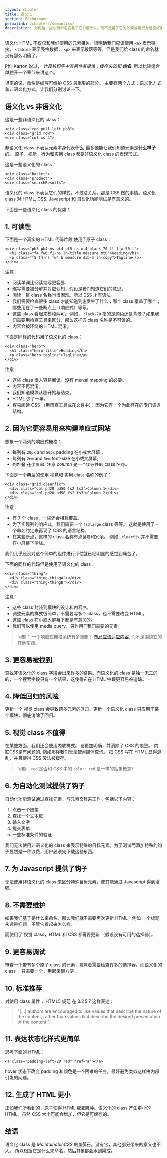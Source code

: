 ```yaml
---
layout: chapter
title: 语义化
section: Background
permalink: /chapters/semantics/
description: 为何给一些东西命名要基于它们是什么，而不是基于它的外观或者行为是良好架构和可维护的CSS的基础.
---
```


语义化 HTML 不仅仅和我们使用的元素相关。很明确我们应该使用 `<a>` 表示链接， `<table>` 表示表格数据， `<p>` 来表示段落等等。但是我们给 class 的命名就没有那么明确了。

Phil Karton 说过， *计算机科学中有两件事很难：缓存失效和 **命名***. 所以比较适合单独开一个章节来讲这个。

坦率的说，命名是编写可维护 CSS 最重要的部分。 主要有两个方式：语义化方式和非语义化方式。让我们分别讨论一下。

## 语义化 vs 非语义化

这是一些非语义化的 class：

	<div class="red pull-left pb3">
	<div class="grid row">
	<div class="col-xs-4">

非语义化 class 不表达元素本身代表**什么** ,最多他能让我们知道元素是**什么样子**的。 原子，视觉，行为和实用 class 都是非语义化 class 的表现形式。

这是一些语义化的 class：

	<div class="basket">
	<div class="product">
	<div class="searchResults">

语义化的 class 不表达它们的样式，不过没关系。那是 CSS 做的事情。语义化 class 对 HTML, CSS, Javascript 和 自动化功能测试是有意义的。

下面是一些语义化 class 的优势：

## 1. 可读性

下面是一个真实的 HTML 代码片段 使用了原子 class：

	<div class="pb3 pb4-ns pt4 pt5-ns mt4 black-70 fl-l w-50-l">
	  <h1 class="f4 fw6 f1-ns lh-title measure mt0">Heading</h1>
	  <p class="f5 f4-ns fw4 b measure dib-m lh-copy">Tagline</p>
	</div>

注意：

- 阅读单词比阅读缩写更容易.
- 缩写需要被分解并对应认知，假设是我们知道它们的意思。
- 阅读一群 class 名称也很困难。所以 CSS 才有语法。
- 我们需要检查很多 class 才能知道到底发生了什么；哪个 class 覆盖了哪个；哪些用在了一些断点上（响应式）等等。
- 这些 class 看起来模棱两可。例如， `black-70` 指的是颜色还是背景？如果我们需要用检查工具来区分，那么这样的 class 名称是不可读的。
- 内容会被环绕的 HTML 混淆。

下面是同样的代码用了语义化的 class：

	<div class="hero">
	  <h1 class="hero-title">Heading</h1>
	  <p class="hero-tagline">Tagline</p>
	</div>

注意：

- 这些 class 很人容易阅读。没有 mental mapping 的必要。
- 内容不再混淆。
- 我们知道模块从哪开始与结束。
- HTML 少了一半。
- 容易阅读 CSS （用审查工具或在文件中），因为它有一个为此存在的专门语言结构。

## 2. 因为它更容易用来构建响应式网站

想象一个两列的响应式栅格：

* 每列有 `20px` and `50px` padding 在小或大屏幕；
* 每列有 `2em` and `3em` font-size 在小或大屏幕;
* 列堆叠 在小屏幕. 注意 *column* 是一个误导性的 class 名称。

下面是一个典型的使用 视觉和 实用 class 名称的例子：

	<div class="grid clearfix">
	  <div class="col pd20 pd50 fs2 fs3">Column 1</div>
	  <div class="col pd20 pd50 fs2 fs3">Column 2</div>
	</div>

注意：

- 有 7 个 class，一些还会相互覆盖。
- 为了实现列的响应式，我们需要一个 `fs3large` class 等等。 这就是使用了一个命名约定来再现了 CSS 的语言结构。
- 在某些断点，这样的 class 名称有点误导和冗余。 例如 `.clearfix` 并不需要在小屏幕下清除。

我们几乎还没对这个简单的组件进行评估就已经明显的感觉到痛苦了。

下面的同样的代码但是使用了语义化的 class：

	<div class="thing">
	  <div class="thing-thingA"></div>
	  <div class="thing-thingB"></div>
	</div>

注意：

- 这些 class 封装到模块的设计和内容中。
- 调整元素的样式很简单，不需要写多个 class，也不需要改变 HTML。
- 这些 class 在小或大屏幕下都是有意义的。
- 我们可以使用 media query，只作用于我们需要的元素。

> 问题： 一个响应式栅格系统有多重要？ [布局应该适应内容](http://adamsilver.io/articles/stop-using-device-breakpoints/), 而不是围绕它的其他东西。

## 3. 更容易被找到

查找非语义化的 class 字段会出来许多的结果。而语义化的 class 是独一无二的的，一个搜索字段只有一个结果，这使得它在 HTML 中跟更容易被追踪。

## 4. 降低回归的风险

更新一个 视觉 class 会导致跨多元素的回归。更新一个语义化 class 只应用于某个模块，彻底消除了回归。

## 5. 视觉 class 不值得

在某些方面，我们还会使用内联样式。 这更加明确，并消除了 CSS 的痕迹。 内联CSS是有问题的, 例如那样我们无法使用媒体查询。 把 CSS 写在 HTML 显得混乱，并且使得 CSS 没法被缓存。

> 问题:  `.red` 是否和 CSS 中的 `color: red` 是一样的抽象概念?

## 6. 为自动化测试提供了钩子

自动化功能测试通过查找元素，与元素交互来工作。包括以下内容：

1. 点击一个链接
2. 查找一个文本框
3. 输入文字
4. 提交表单
5. 一些标准条件的验证

我们无法使用非语义化的 class 来表示特殊的目标元素。为了测试而添加特殊的钩子显然是一种浪费，用户必须先下载这些东西。

## 7. 为 Javascript 提供了钩子

无法使用非语义化的 class 来区分特殊目标元素，使其能通过 Javascript 得到增强。

## 8. 不需要维护

如果我们基于是什么来命名，那么我们就不需要再次更新 HTML。例如 一个标题永远是标题，不管它看起来怎么样。

而使用了 视觉 class，HTML 和 CSS 都需要更新 （假设没有可用的选择器）。

## 9. 更容易调试

审查一个带有多个原子 class 的元素，意味着需要检查许多的选择器。而语义化的 class ，只需要一个，用起来很方便。

## 10. 标准推荐

对使用 class 属性 ，HTML5 规范 在 3.2.5.7 这样表述：

> "[...] authors are encouraged to use values that describe the nature of the content, rather than values that describe the desired presentation of the content."

## 11. 表达状态化样式更简单

思考下面的 HTML：

	<a class="padding-left-20 red" href="#"></a>

hover 状态下改变 padding 和颜色是一个困难的任务。最好避免类似这样由内部引发的问题。

## 12. 生成了 HTML 更小

正如我们所看到的，原子使得 HTML 膨胀臃肿。语义化的 class 产生更小的 HTML。虽然 CSS 大小可能会增加，但它是可缓存的。

## 结语

语义化 class 是 *MaintainableCSS* 的垫脚石。没有它，其他部分带来的意义也不大。 所以根据它是什么来命名，然后其他都会水到渠成。
